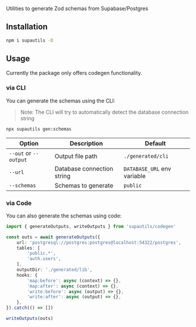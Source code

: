 Utilities to generate Zod schemas from Supabase/Postgres

## Installation

```bash
npm i supautils -D
```

## Usage

Currently the package only offers codegen functionality.

### via CLI

You can generate the schemas using the CLI:

> Note: The CLI will try to automatically detect the database connection string

```bash
npx supautils gen:schemas
```

| Option | Description | Default |
| --- | --- | --- |
| `--out` or `--output` | Output file path | `./generated/cli` |
| `--url` | Database connection string | `DATABASE_URL` env variable |
| `--schemas` | Schemas to generate | `public` |

### via Code

You can also generate the schemas using code:

```ts
import { generateOutputs, writeOutputs } from 'supautils/codegen'

const outs = await generateOutputs({
    url: 'postgresql://postgres:postgres@localhost:54322/postgres',
    tables: [
        'public.*',
        'auth.users',
    ],
    outputDir: './generated/lib',
    hooks: {
        'map:before': async (context) => {},
        'map:after': async (context) => {},
        'write:before': async (output) => {},
        'write:after': async (output) => {},
    },
}).catch(() => [])

writeOutputs(outs)
```
